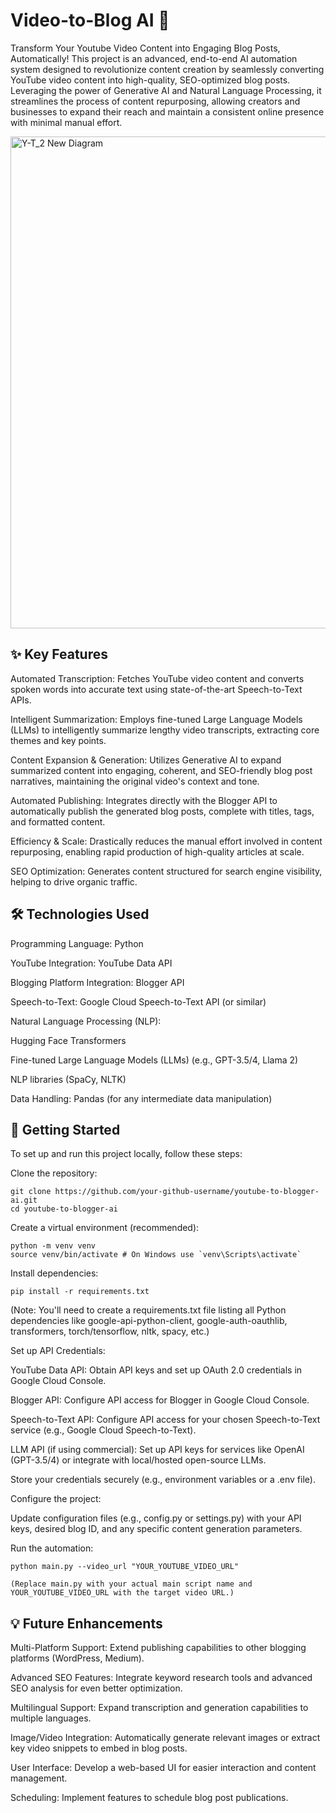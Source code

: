 # Video-to-Blog AI 🚀
Transform Your Youtube Video Content into Engaging Blog Posts, Automatically!
This project is an advanced, end-to-end AI automation system designed to revolutionize content creation by seamlessly converting YouTube video content into high-quality, SEO-optimized blog posts. Leveraging the power of Generative AI and Natural Language Processing, it streamlines the process of content repurposing, allowing creators and businesses to expand their reach and maintain a consistent online presence with minimal manual effort.


<img width="1037" height="787" alt="Y-T_2 New Diagram" src="https://github.com/user-attachments/assets/11db29c7-c7a2-436d-948f-c82a8a1a56e2" />


## ✨ Key Features
Automated Transcription: Fetches YouTube video content and converts spoken words into accurate text using state-of-the-art Speech-to-Text APIs.

Intelligent Summarization: Employs fine-tuned Large Language Models (LLMs) to intelligently summarize lengthy video transcripts, extracting core themes and key points.

Content Expansion & Generation: Utilizes Generative AI to expand summarized content into engaging, coherent, and SEO-friendly blog post narratives, maintaining the original video's context and tone.

Automated Publishing: Integrates directly with the Blogger API to automatically publish the generated blog posts, complete with titles, tags, and formatted content.

Efficiency & Scale: Drastically reduces the manual effort involved in content repurposing, enabling rapid production of high-quality articles at scale.

SEO Optimization: Generates content structured for search engine visibility, helping to drive organic traffic.



## 🛠️ Technologies Used
Programming Language: Python

YouTube Integration: YouTube Data API

Blogging Platform Integration: Blogger API

Speech-to-Text: Google Cloud Speech-to-Text API (or similar)

Natural Language Processing (NLP):

Hugging Face Transformers

Fine-tuned Large Language Models (LLMs) (e.g., GPT-3.5/4, Llama 2)

NLP libraries (SpaCy, NLTK)

Data Handling: Pandas (for any intermediate data manipulation)

## 🚀 Getting Started
To set up and run this project locally, follow these steps:

Clone the repository:

    git clone https://github.com/your-github-username/youtube-to-blogger-ai.git
    cd youtube-to-blogger-ai

Create a virtual environment (recommended):

    python -m venv venv
    source venv/bin/activate # On Windows use `venv\Scripts\activate`

Install dependencies:

    pip install -r requirements.txt

(Note: You'll need to create a requirements.txt file listing all Python dependencies like google-api-python-client, google-auth-oauthlib, transformers, torch/tensorflow, nltk, spacy, etc.)

Set up API Credentials:

YouTube Data API: Obtain API keys and set up OAuth 2.0 credentials in Google Cloud Console.

Blogger API: Configure API access for Blogger in Google Cloud Console.

Speech-to-Text API: Configure API access for your chosen Speech-to-Text service (e.g., Google Cloud Speech-to-Text).

LLM API (if using commercial): Set up API keys for services like OpenAI (GPT-3.5/4) or integrate with local/hosted open-source LLMs.

Store your credentials securely (e.g., environment variables or a .env file).

Configure the project:

Update configuration files (e.g., config.py or settings.py) with your API keys, desired blog ID, and any specific content generation parameters.

Run the automation:

    python main.py --video_url "YOUR_YOUTUBE_VIDEO_URL"

    (Replace main.py with your actual main script name and YOUR_YOUTUBE_VIDEO_URL with the target video URL.)

## 💡 Future Enhancements
Multi-Platform Support: Extend publishing capabilities to other blogging platforms (WordPress, Medium).

Advanced SEO Features: Integrate keyword research tools and advanced SEO analysis for even better optimization.

Multilingual Support: Expand transcription and generation capabilities to multiple languages.

Image/Video Integration: Automatically generate relevant images or extract key video snippets to embed in blog posts.

User Interface: Develop a web-based UI for easier interaction and content management.

Scheduling: Implement features to schedule blog post publications.


